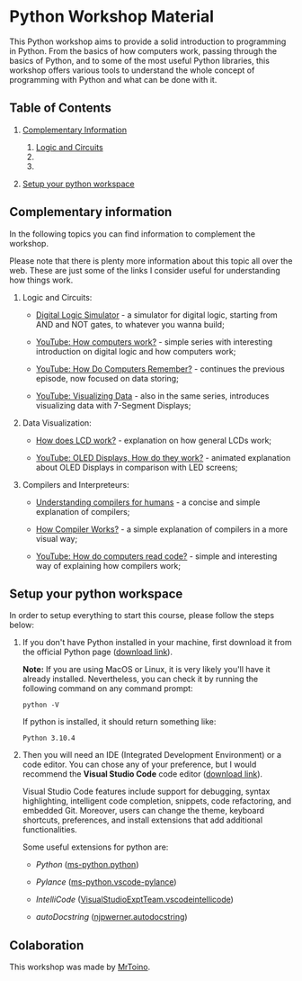 # Python Workshop Material

This Python workshop aims to provide a solid introduction to programming in Python. From the basics of how computers work, passing through the basics of Python, and to some of the most useful Python libraries, this workshop offers various tools to understand the whole concept of programming with Python and what can be done with it.

## Table of Contents
1. [Complementary Information](#complementary-information)

    1. [Logic and Circuits](#logic-circuits)
    2.
    3.

2. [Setup your python workspace](#setup-python-workspace)


<a id="complementary-information"></a>
## Complementary information

In the following topics you can find information to complement the workshop.

Please note that there is plenty more information about this topic all over the web. These are just some of the links I consider useful for understanding how things work.

1. Logic and Circuits:<a id="logic-circuits"></a>
    
    - [Digital Logic Simulator](https://sebastian.itch.io/digital-logic-sim) - a simulator for digital logic, starting from AND and NOT gates, to whatever you wanna build;

    - [YouTube: How computers work?](https://www.youtube.com/watch?v=QZwneRb-zqA&t=276s) - simple series with interesting introduction on digital logic and how computers work;

    - [YouTube: How Do Computers Remember?](https://www.youtube.com/watch?v=I0-izyq6q5s) - continues the previous episode, now focused on data storing;

    - [YouTube: Visualizing Data](https://www.youtube.com/watch?v=hEDQpqhY2MA) - also in the same series, introduces visualizing data with 7-Segment Displays;

2. Data Visualization:<a id="data-visualization"></a>

    - [How does LCD work?](https://www.orientdisplay.com/knowledge-base/lcd-basics/how-liquid-crystal-displays-work/) - explanation on how  general LCDs work;

    - [YouTube: OLED Displays, How do they work?](https://www.youtube.com/watch?v=xAMhX3Drq14) - animated explanation about OLED Displays in comparison with LED screens;

3. Compilers and Interpreteurs:<a id="compilers"></a>

    - [Understanding compilers for humans](https://medium.com/@thelukaswils/understanding-compilers-for-humans-ba970e045877) - a concise and simple explanation of compilers;

    - [How Compiler Works?](https://www.programcreek.com/2011/02/how-compiler-works/) - a simple explanation of compilers in a more visual way;

    - [YouTube: How do computers read code?](https://www.youtube.com/watch?v=QXjU9qTsYCc&t=400s) - simple and interesting way of explaining how compilers work;




<a id="setup-python-workspace"></a>
## Setup your python workspace

In order to setup everything to start this course, please follow the steps below:

1. If you don't have Python installed in your machine, first download it from the official Python page ([download link](https://www.python.org/downloads/)).

    **Note:** If you are using MacOS or Linux, it is very likely you'll have it already installed. Nevertheless, you can check it by running the following command on any command prompt:
    
    ```
    python -V
    ```
    If python is installed, it should return something like:
    ```
    Python 3.10.4
    ```

2. Then you will need an IDE (Integrated Development Environment) or a code editor. You can chose any of your preference, but I would recommend the **Visual Studio Code** code editor ([download link](https://code.visualstudio.com/Download)).

    Visual Studio Code features include support for debugging, syntax highlighting, intelligent code completion, snippets, code refactoring, and embedded Git. Moreover, users can change the theme, keyboard shortcuts, preferences, and install extensions that add additional functionalities.

    Some useful extensions for python are:

    - *Python* ([ms-python.python](https://marketplace.visualstudio.com/items?itemName=ms-python.python))
    
    - *Pylance* ([ms-python.vscode-pylance](https://marketplace.visualstudio.com/items?itemName=ms-python.vscode-pylance))
    
    - *IntelliCode* ([VisualStudioExptTeam.vscodeintellicode](https://marketplace.visualstudio.com/items?itemName=VisualStudioExptTeam.vscodeintellicode))
    
    - *autoDocstring* ([njpwerner.autodocstring](https://marketplace.visualstudio.com/items?itemName=njpwerner.autodocstring))


## Colaboration

This workshop was made by [MrToino](https://github.com/MrToino).